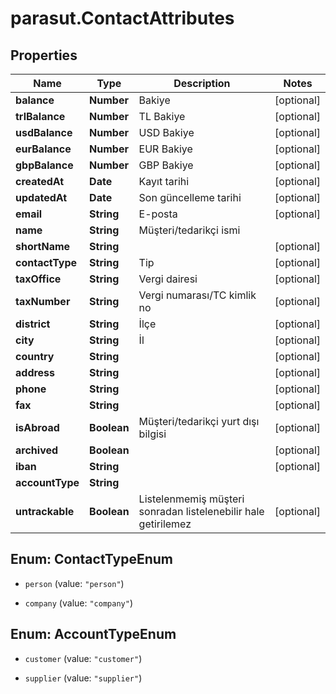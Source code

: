 # parasut.ContactAttributes

## Properties
Name | Type | Description | Notes
------------ | ------------- | ------------- | -------------
**balance** | **Number** | Bakiye | [optional] 
**trlBalance** | **Number** | TL Bakiye | [optional] 
**usdBalance** | **Number** | USD Bakiye | [optional] 
**eurBalance** | **Number** | EUR Bakiye | [optional] 
**gbpBalance** | **Number** | GBP Bakiye | [optional] 
**createdAt** | **Date** | Kayıt tarihi | [optional] 
**updatedAt** | **Date** | Son güncelleme tarihi | [optional] 
**email** | **String** | E-posta | [optional] 
**name** | **String** | Müşteri/tedarikçi ismi | 
**shortName** | **String** |  | [optional] 
**contactType** | **String** | Tip | [optional] 
**taxOffice** | **String** | Vergi dairesi | [optional] 
**taxNumber** | **String** | Vergi numarası/TC kimlik no | [optional] 
**district** | **String** | İlçe | [optional] 
**city** | **String** | İl | [optional] 
**country** | **String** |  | [optional] 
**address** | **String** |  | [optional] 
**phone** | **String** |  | [optional] 
**fax** | **String** |  | [optional] 
**isAbroad** | **Boolean** | Müşteri/tedarikçi yurt dışı bilgisi | [optional] 
**archived** | **Boolean** |  | [optional] 
**iban** | **String** |  | [optional] 
**accountType** | **String** |  | 
**untrackable** | **Boolean** | Listelenmemiş müşteri sonradan listelenebilir hale getirilemez | [optional] 


<a name="ContactTypeEnum"></a>
## Enum: ContactTypeEnum


* `person` (value: `"person"`)

* `company` (value: `"company"`)




<a name="AccountTypeEnum"></a>
## Enum: AccountTypeEnum


* `customer` (value: `"customer"`)

* `supplier` (value: `"supplier"`)





